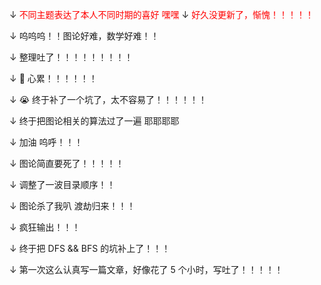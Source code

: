 $\downarrow$ <font color='red'>不同主题表达了本人不同时期的喜好 嘿嘿</font>
$\downarrow$ <font color='red'>好久没更新了，惭愧！！！！！</font>

$\downarrow$ 呜呜呜！！图论好难，数学好难！！

$\downarrow$ 整理吐了！！！！！！！！！

$\downarrow$ 🤮 心累！！！！！！

$\downarrow$ 😭 终于补了一个坑了，太不容易了！！！！！！

$\downarrow$ 终于把图论相关的算法过了一遍 耶耶耶耶

$\downarrow$ 加油 呜呼！！！

$\downarrow$ 图论简直要死了！！！！！

$\downarrow$ 调整了一波目录顺序！！

$\downarrow$ 图论杀了我叭 渡劫归来！！！

$\downarrow$ 疯狂输出！！！

$\downarrow$ 终于把 DFS && BFS 的坑补上了！！！

$\downarrow$ 第一次这么认真写一篇文章，好像花了 5 个小时，写吐了！！！！！
